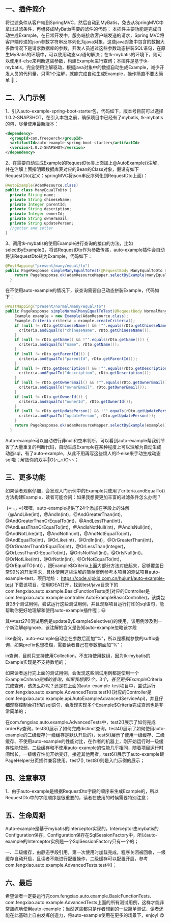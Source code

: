 ## 一、插件简介

​    将过滤条件从客户端到SpringMVC，然后自动到MyBatis，免去从SpringMVC中拿出过滤条件，再组装成MyBatis需要的滤件的代码；
本插件主要功能是完成自动生成Example，在日常开发中，服务端接收客户端发送的请求，Spring MVC将客户端传递的json参数字符串反序列化为java对象，这些java对象中包含的数据大多数情况下是请求数据库的参数，开发人员通过这些参数动态拼装SQL语句，在原生MyBatis的环境中，可以使用动态sql语句解决；在tk-mybatis的环境下，则可以使用if-else来判断这些参数，构建Example进行查询；本插件是基于tk-mybatis，完全使用注解驱动，根据java对象中的数据自动生成Example，减少开发人员的代码量，只需1个注解，就能完成自动生成Example，操作简直不要太简单 🤩；

## 二、入门示例

1、引入auto-example-spring-boot-starter包，代码如下，版本号目前可以选择1.0.2-SNAPSHOT，在引入本包之前，确保项目中已经有了mybatis, tk-mybatis的包，尽量使用最新版本：

```xml
<dependency>
  <groupId>com.freeperch</groupId>
  <artifactId>auto-example-spring-boot-starter</artifactId>
  <version>1.0.2-SNAPSHOT</version>
</dependency>
```

2、在需要自动生成Example的RequestDto类上面加上@AutoExample()注解，并在注解上面指明跟数据库表对应的Bean的Class对象，假设有如下RequestDto(定义：springMVC将json串反序列化到RequestDto上面)：

```java
@AutoExample(AdamResource.class)
public class ManyEqualToDto {
  private String name;
  private String chineseName;
  private Integer parentId;
  private String description;
  private Integer ownerId;
  private String ownerEmail;
  private String updatePerson;
  //getter and setter
}
```

3、调用tk-mybatis的使用Example进行查询的接口的方法，比如selectByExample()，将该RequestDto作为参数传递，auto-example插件会自动将该RequestDto转为Example，代码如下：

```java
@PostMapping("present/many/equal/to")  
public PageResponse simpleManyEqualToTest(@RequestBody ManyEqualToDto manyEqualToDto) {
    return PageResponse.ok(adamResourceMapper.selectByExample(manyEqualToDto));
  }
```

​	在不使用auto-example的情况下，该查询需要自己动态拼装Example，代码如下：

```java
@PostMapping("present/normal/many/equal/to")
public PageResponse simpleNormalManyEqualToTest(@RequestBody NormalManyEqualToDto rDto) {
    Example example = new Example(AdamResource.class);
    Example.Criteria criteria = example.createCriteria();
    if (null != rDto.getChineseName() && !"".equals(rDto.getChineseName())) {
      criteria.andEqualTo("chineseName", rDto.getChineseName());
    }
    if (null != rDto.getName() && !"".equals(rDto.getName())) {
      criteria.andEqualTo("name", rDto.getName());
    }
    if (null != rDto.getParentId()) {
      criteria.andEqualTo("parentId", rDto.getParentId());
    }
    if (null != rDto.getDescription() && !"".equals(rDto.getDescription())) {
      criteria.andEqualTo("description", rDto.getDescription());
    }
    if (null != rDto.getOwnerEmail() && !"".equals(rDto.getOwnerEmail())) {
      criteria.andEqualTo("ownerEmail", rDto.getOwnerEmail());
    }
    if (null != rDto.getOwnerId()) {
      criteria.andEqualTo("ownerId", rDto.getOwnerId());
    }
    if (null != rDto.getUpdatePerson() && !"".equals(rDto.getUpdatePerson())) {
      criteria.andEqualTo("updatePerson", rDto.getUpdatePerson());
    }
    return PageResponse.ok(adamResourceMapper.selectByExample(example));
  }
```

Auto-example可以自动进行非null和空串判断，可以看到auto-example帮我们节省了大量重复的判断代码，自动生成Example在某种程度上可以理解为自动生成动态sql，有了auto-example，从此不用再写这些烦人的if-else来手动生成动态sql啦；解放你的双手🤲O(∩_∩)O~~；

## 三、更多功能

​    如果读者观察仔细，会发现入门示例中的Example只使用了criteria.andEqualTo()方法构建Example，读者可能会问：如果我想要更加丰富的过滤条件怎么办呢？

​    (≖ ◡ ≖)嘿嘿，auto-example提供了24个添加在字段上的注解（@AndLike(int)，@AndIn(int)，@AndGreaterThan(int)，@AndGreaterThanOrEqualTo(int)，@AndLessThan(int)，@AndLessThanOrEqualTo(int)，@AndIsNotNull(int)，@AndIsNull(int)，@AndNotLike(int)，@AndNotIn(int)，@AndNotEqualTo(int)，@AndEqualTo(int)，@OrLike(int)，@OrdIn(int)，@OrGreaterThan(int)，@OrGreaterThanOrEqualTo(int)，@OrLessThan(Integer)，@OrLessThanOrEqualTo(int)，@OrIsNotNull(int)，@OrIsNull(int)，@OrNotLike(int)，@OrNotIn(int)，@OrNotEqualTo(int)，@OrEqualTO(int)），跟Example$Criteria上面大部分方法对应起来，足够覆盖日常99%的开发需求，具体使用这些注解的简单案例参考本项目的测试项目auto-example-test，项目地址：
https://code.vipkid.com.cn/hujun1/auto-example-test
下载该项目，使用IDEA打开，找到test/java目录下的com.fengxiao.auto.example.BasicFunctionTests类(对应的Controller是com.fengxiao.auto.example.controller.AutoExampleBasicController)，该类包含28个测试用例，尝试运行这些测试用例，并且观察项目运行打印的sql语句，能帮助你更好地理解和使用auto-example插件喔；😃

其中test27()测试用例是updateByExampleSelective()的使用，该用例涉及到一个新注解@Ignore，该注解的含义是告知auto-example忽略该字段

like查询，auto-example自动会在参数后面加"%"，所以是模糊参数的suffix查询，如果prefix也想模糊，需要读者自己在参数前面加"%"；

in查询，目前只支持使用Collection，不支持使用数组，因为tk-mybatis的Example实现是不支持数组的；

​    如果读者运行完上面的测试用例，会发现这些测试用例都是使用一个Example$Criteria完成的查询，如果我想要2个，3个，甚至更多Example$Criteria完成查询，该怎么办呢？还是在上面的auto-example-test项目中，尝试运行com.fengxiao.auto.example.AdvancedTests.test1()(对应的Controller是com.fengxiao.auto.example.api.AutoExampleAdvancedServiceApi)，并且仔细观察控制台打印的sql语句，会发现实现多个Example$Criteria完成查询也是非常简单的；

​    在com.fengxiao.auto.example.AdvancedTests中，test2()展示了如何完成orderBy查询，test3()展示了如何完成distinct查询，test4()展示了如何使用auto-example的二级缓存(一级缓存是默认开启的)，test5()展示了使用一级缓存、二级缓存、不使用auto-example的性能对比，在作者的机器上，刚开始运行时一级缓存性能较弱，二级缓存和不使用auto-example的性能几乎相同，随着项目运行时间增长，一级缓存性能开始变好，接近其他两者，test6()展示了auto-example跟PageHelper分页插件兼容使用，test7(), test8()则是入门示例的展示；

## 四、注意事项

1、由于auto-example是根据RequestDto字段的顺序来生成Example的，所以RequestDto中的字段顺序是很重要的，读者在使用的时候需要特别注意；

## 五、生命周期

​    Auto-example是基于mybatis的Interceptor实现的，Interceptor由mybatis的Configuration保存，Configuration保存在SqlSessionFactory中，所以auto-example的Interceptor实例是一个SqlSessionFactory只有一个的；

​    一、二级缓存，由静态字段引用，第一次使用时加载完成，程序关闭被回收，一级缓存自动开启，且读者不能进行配置操作，二级缓存可以配置开启，参考com.fengxiao.auto.example.AdvancedTests.test4()；

## 六、最后  

​    希望读者一定要运行完com.fengxiao.auto.example.BasicFunctionTests、com.fengxiao.auto.example.AdvancedTests上面的所有测试用例，这样才能非常熟练地使用auto-example；当然这些都只是作者想到的一些简单测试，读者还能在此基础上自由发挥创造力，将auto-example使用在更多的场景下，enjoy! 😋
